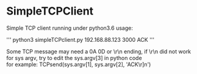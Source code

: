 # SimpleTCPClient

Simple TCP client running under python3.6
usage:

'''
python3 simpleTCPclient.py 192.168.88.123 3000 ACK
'''

Some TCP message may need a 0A 0D or \r\n ending, if \r\n did not work for sys argv, try to edit the sys.argv[3] in python code  
for example: TCPsend(sys.argv[1], sys.argv[2], 'ACK\r]n')
